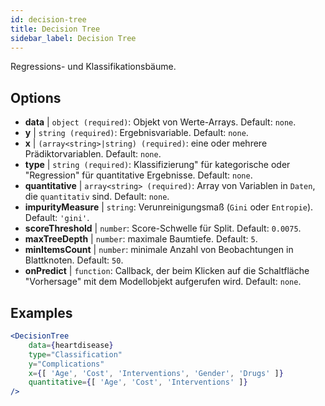 ```yaml
---
id: decision-tree
title: Decision Tree
sidebar_label: Decision Tree
---
```


Regressions- und Klassifikationsbäume.

## Options

* __data__ | `object (required)`: Objekt von Werte-Arrays. Default: `none`.
* __y__ | `string (required)`: Ergebnisvariable. Default: `none`.
* __x__ | `(array<string>|string) (required)`: eine oder mehrere Prädiktorvariablen. Default: `none`.
* __type__ | `string (required)`: Klassifizierung" für kategorische oder "Regression" für quantitative Ergebnisse. Default: `none`.
* __quantitative__ | `array<string> (required)`: Array von Variablen in `Daten`, die `quantitativ` sind. Default: `none`.
* __impurityMeasure__ | `string`: Verunreinigungsmaß (`Gini` oder `Entropie`). Default: `'gini'`.
* __scoreThreshold__ | `number`: Score-Schwelle für Split. Default: `0.0075`.
* __maxTreeDepth__ | `number`: maximale Baumtiefe. Default: `5`.
* __minItemsCount__ | `number`: minimale Anzahl von Beobachtungen in Blattknoten. Default: `50`.
* __onPredict__ | `function`: Callback, der beim Klicken auf die Schaltfläche "Vorhersage" mit dem Modellobjekt aufgerufen wird. Default: `none`.


## Examples

```jsx live
<DecisionTree 
    data={heartdisease} 
    type="Classification"
    y="Complications"
    x={[ 'Age', 'Cost', 'Interventions', 'Gender', 'Drugs' ]}
    quantitative={[ 'Age', 'Cost', 'Interventions' ]}
/>
```

